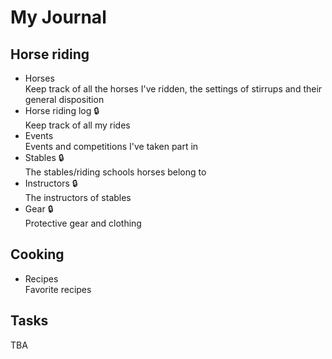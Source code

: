 # My Journal

## Horse riding

* Horses<br>
Keep track of all the horses I've ridden, the settings of stirrups and their general disposition
* Horse riding log  :lock: <br>
Keep track of all my rides
* Events<br>
Events and competitions I've taken part in
* Stables :lock: <br>
The stables/riding schools horses belong to
* Instructors :lock: <br>
The instructors of stables 
* Gear :lock: <br>
Protective gear and clothing

## Cooking

* Recipes<br>
Favorite recipes


## Tasks
TBA